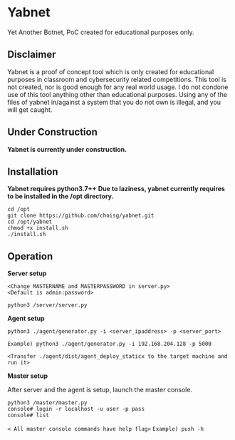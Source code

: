 # Yabnet
Yet Another Botnet, PoC created for educational purposes only.

## Disclaimer
Yabnet is a proof of concept tool which is only created for educational purposes in classroom and cybersecurity related competitions. This tool is not created, nor is good enough for any real world usage. I do not condone use of this tool anything other than educational purposes. Using any of the files of yabnet in/against a system that you do not own is illegal, and you will get caught.

## Under Construction
**Yabnet is currently under construction.**

## Installation 

**Yabnet requires python3.7++**
**Due to laziness, yabnet currently requires to be installed in the /opt directory.**

```
cd /opt
git clone https://github.com/choisg/yabnet.git
cd /opt/yabnet
chmod +x install.sh
./install.sh
```

## Operation 

**Server setup**
```
<Change MASTERNAME and MASTERPASSWORD in server.py>
<Default is admin:password>

python3 /server/server.py
```
**Agent setup**

```
python3 ./agent/generator.py -i <server_ipaddress> -p <server_port>

Example) python3 ./agent/generator.py -i 192.168.204.128 -p 5000
```

`<Transfer ./agent/dist/agent_deploy_staticx to the target machine and run it>`

**Master setup**

After server and the agent is setup, launch the master console.
```
python3 /master/master.py
console# login -r localhost -u user -p pass
console# list
``` 

`< All master console commands have help flag>`
`Example) push -h`

